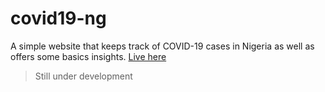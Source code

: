 # covid19-ng

A simple website that keeps track of COVID-19 cases in Nigeria as well as offers some basics insights. [Live here](https://covid19-ng.stackblitz.io)
> Still under development
